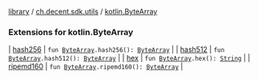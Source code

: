[library](../../index.md) / [ch.decent.sdk.utils](../index.md) / [kotlin.ByteArray](./index.md)

### Extensions for kotlin.ByteArray

| [hash256](hash256.md) | `fun `[`ByteArray`](https://kotlinlang.org/api/latest/jvm/stdlib/kotlin/-byte-array/index.html)`.hash256(): `[`ByteArray`](https://kotlinlang.org/api/latest/jvm/stdlib/kotlin/-byte-array/index.html) |
| [hash512](hash512.md) | `fun `[`ByteArray`](https://kotlinlang.org/api/latest/jvm/stdlib/kotlin/-byte-array/index.html)`.hash512(): `[`ByteArray`](https://kotlinlang.org/api/latest/jvm/stdlib/kotlin/-byte-array/index.html) |
| [hex](hex.md) | `fun `[`ByteArray`](https://kotlinlang.org/api/latest/jvm/stdlib/kotlin/-byte-array/index.html)`.hex(): `[`String`](https://kotlinlang.org/api/latest/jvm/stdlib/kotlin/-string/index.html) |
| [ripemd160](ripemd160.md) | `fun `[`ByteArray`](https://kotlinlang.org/api/latest/jvm/stdlib/kotlin/-byte-array/index.html)`.ripemd160(): `[`ByteArray`](https://kotlinlang.org/api/latest/jvm/stdlib/kotlin/-byte-array/index.html) |

